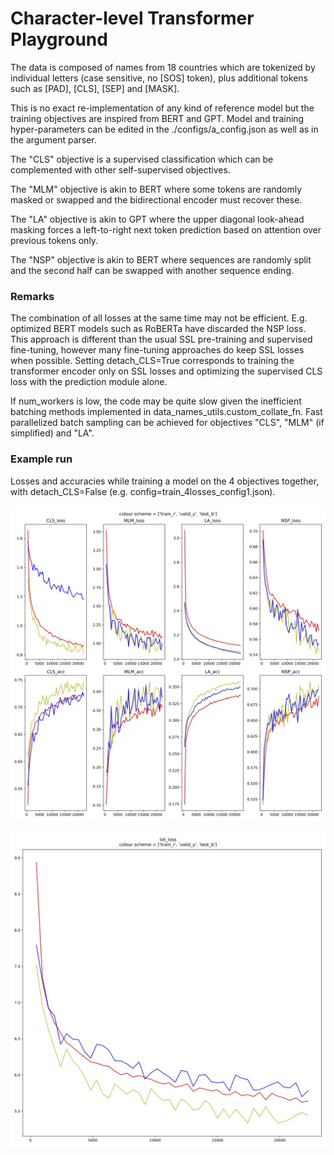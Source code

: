 # Character-level Transformer Playground

The data is composed of names from 18 countries which are tokenized by individual letters (case sensitive, no [SOS] token), plus additional tokens such as [PAD], [CLS], [SEP] and [MASK].

This is no exact re-implementation of any kind of reference model but the training objectives are inspired from BERT and GPT. Model and training hyper-parameters can be edited in the ./configs/a_config.json as well as in the argument parser.

The "CLS" objective is a supervised classification which can be complemented with other self-supervised objectives.

The "MLM" objective is akin to BERT where some tokens are randomly masked or swapped and the bidirectional encoder must recover these.

The "LA" objective is akin to GPT where the upper diagonal look-ahead masking forces a left-to-right next token prediction based on attention over previous tokens only.

The "NSP" objective is akin to BERT where sequences are randomly split and the second half can be swapped with another sequence ending.


### Remarks

The combination of all losses at the same time may not be efficient. E.g. optimized BERT models such as RoBERTa have discarded the NSP loss. This approach is different than the usual SSL pre-training and supervised fine-tuning, however many fine-tuning approaches do keep SSL losses when possible. Setting detach_CLS=True corresponds to training the transformer encoder only on SSL losses and optimizing the supervised CLS loss with the prediction module alone.

If num_workers is low, the code may be quite slow given the inefficient batching methods implemented in data_names_utils.custom_collate_fn. Fast parallelized batch sampling can be achieved for objectives "CLS", "MLM" (if simplified) and "LA".


### Example run

Losses and accuracies while training a model on the 4 objectives together, with detach_CLS=False (e.g. config=train_4losses_config1.json).

![Logs of Separate Objectives](training_runs/test1_4losses/separate_objectives.jpg)

![Logs of Total Losses](training_runs/test1_4losses/total_loss.jpg)
